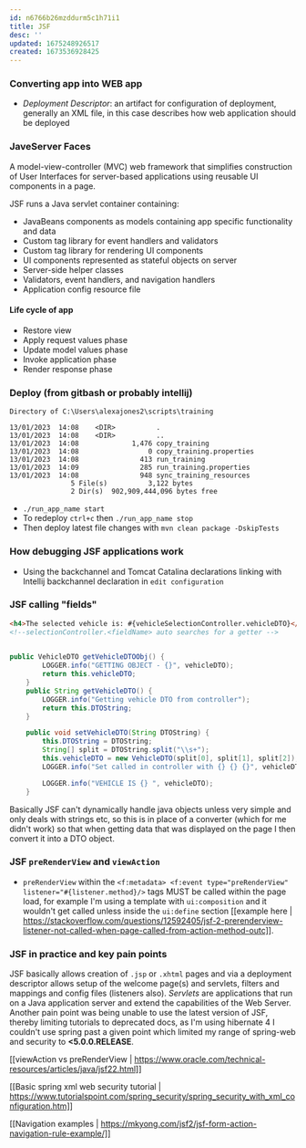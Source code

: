 ```yaml
---
id: n6766b26mzddurm5c1h71i1
title: JSF
desc: ''
updated: 1675248926517
created: 1673536928425
---
```

### Converting app into WEB app
- *Deployment Descriptor*: an artifact for configuration of deployment, generally an XML file, in this case describes how web application should be deployed


### JaveServer Faces
A model-view-controller (MVC) web framework that simplifies construction of User Interfaces for server-based applications using reusable UI components in a page.

JSF runs a Java servlet container containing:
- JavaBeans components as models containing app specific functionality and data
- Custom tag library for event handlers and validators
- Custom tag library for rendering UI components
- UI components represented as stateful objects on server
- Server-side helper classes
- Validators, event handlers, and navigation handlers
- Application config resource file

#### Life cycle of app
- Restore view
- Apply request values phase
- Update model values phase
- Invoke application phase
- Render response phase

### Deploy (from gitbash or probably intellij)
```
Directory of C:\Users\alexajones2\scripts\training

13/01/2023  14:08    <DIR>          .
13/01/2023  14:08    <DIR>          ..
13/01/2023  14:08             1,476 copy_training
13/01/2023  14:08                 0 copy_training.properties
13/01/2023  14:08               413 run_training
13/01/2023  14:09               285 run_training.properties
13/01/2023  14:08               948 sync_training_resources
               5 File(s)          3,122 bytes
               2 Dir(s)  902,909,444,096 bytes free
```
- `./run_app_name start`
- To redeploy `ctrl+c` then `./run_app_name stop` 
- Then deploy latest file changes with `mvn clean package -DskipTests`

### How debugging JSF applications work
- Using the backchannel and Tomcat Catalina declarations linking with Intellij backchannel declaration in  `edit configuration`

### JSF calling "fields"
```html
<h4>The selected vehicle is: #{vehicleSelectionController.vehicleDTO}</h4>
<!--selectionController.<fieldName> auto searches for a getter -->
                
```

```Java
public VehicleDTO getVehicleDTOObj() {
        LOGGER.info("GETTING OBJECT - {}", vehicleDTO);
        return this.vehicleDTO;
    }
    public String getVehicleDTO() {
        LOGGER.info("Getting vehicle DTO from controller");
        return this.DTOString;
    }

    public void setVehicleDTO(String DTOString) {
        this.DTOString = DTOString;
        String[] split = DTOString.split("\\s+");
        this.vehicleDTO = new VehicleDTO(split[0], split[1], split[2]);
        LOGGER.info("Set called in controller with {} {} {}", vehicleDTO.getMake(), vehicleDTO.getModel(), vehicleDTO.getDerivative());

        LOGGER.info("VEHICLE IS {} ", vehicleDTO);
    }
```
Basically JSF can't dynamically handle java objects unless very simple and only deals with strings etc, so this is in place of a converter (which for me didn't work) so that when getting data that was displayed on the page I then convert it into a DTO object.

### JSF `preRenderView` and `viewAction`
- `preRenderView` within the `<f:metadata> <f:event type="preRenderView" listener="#{listener.method}/>` tags MUST be called within the page load, for example I'm using a template with `ui:composition` and it wouldn't get called unless inside the `ui:define` section [[example here | https://stackoverflow.com/questions/12592405/jsf-2-prerenderview-listener-not-called-when-page-called-from-action-method-outc]].


### JSF in practice and key pain points
JSF basically allows creation of `.jsp` or `.xhtml` pages and via a deployment descriptor allows setup of the welcome page(s) and servlets, filters and mappings and config files (listeners also). 
*Servlets* are applications that run on a Java application server and extend the capabilities of the Web Server.
Another pain point was being unable to use the latest version of JSF, thereby limiting tutorials to deprecated docs, as I'm using hibernate 4 I couldn't use spring past a given point which limited my range of spring-web and security to **<5.0.0.RELEASE**.

[[viewAction vs preRenderView | https://www.oracle.com/technical-resources/articles/java/jsf22.html]]

[[Basic spring xml web security tutorial | https://www.tutorialspoint.com/spring_security/spring_security_with_xml_configuration.htm]]

[[Navigation examples | https://mkyong.com/jsf2/jsf-form-action-navigation-rule-example/]]